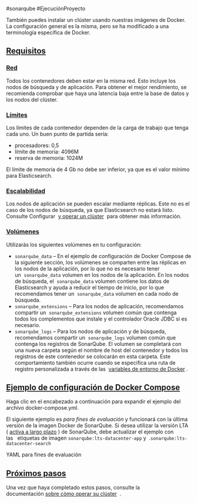 #sonarqube #EjecuciónProyecto 

También puedes instalar un clúster usando nuestras imágenes de Docker. La configuración general es la misma, pero se ha modificado a una terminología específica de Docker.

## [Requisitos](https://docs.sonarsource.com/sonarqube/latest/setup-and-upgrade/install-the-server-as-a-cluster/#requirements "Requisitos")

### [Red](https://docs.sonarsource.com/sonarqube/latest/setup-and-upgrade/install-the-server-as-a-cluster/#network "Red")

Todos los contenedores deben estar en la misma red. Esto incluye los nodos de búsqueda y de aplicación. Para obtener el mejor rendimiento, se recomienda comprobar que haya una latencia baja entre la base de datos y los nodos del clúster.

### [Límites](https://docs.sonarsource.com/sonarqube/latest/setup-and-upgrade/install-the-server-as-a-cluster/#limits "Límites")

Los límites de cada contenedor dependen de la carga de trabajo que tenga cada uno. Un buen punto de partida sería:

- procesadores: 0,5
- límite de memoria: 4096M
- reserva de memoria: 1024M

El límite de memoria de 4 Gb no debe ser inferior, ya que es el valor mínimo para Elasticsearch.

### [Escalabilidad](https://docs.sonarsource.com/sonarqube/latest/setup-and-upgrade/install-the-server-as-a-cluster/#scalability "Escalabilidad")

Los nodos de aplicación se pueden escalar mediante réplicas. Este no es el caso de los nodos de búsqueda, ya que Elasticsearch no estará listo. Consulte Configurar  [y operar un clúster](https://docs.sonarsource.com/sonarqube/9.8/setup-and-upgrade/configure-and-operate-a-cluster/ "Configurar y operar un clúster")  para obtener más información.

### [Volúmenes](https://docs.sonarsource.com/sonarqube/latest/setup-and-upgrade/install-the-server-as-a-cluster/#volumes "Volúmenes")

Utilizarás los siguientes volúmenes en tu configuración:

- `sonarqube_data` – En el ejemplo de configuración de Docker Compose de la siguiente sección, los volúmenes se comparten entre las réplicas en los nodos de la aplicación, por lo que no es necesario tener un  `sonarqube_data` volumen en los nodos de la aplicación. En los nodos de búsqueda, el  `sonarqube_data` volumen contiene los datos de Elasticsearch y ayuda a reducir el tiempo de inicio, por lo que recomendamos tener un  `sonarqube_data` volumen en cada nodo de búsqueda.
- `sonarqube_extensions` – Para los nodos de aplicación, recomendamos compartir un  `sonarqube_extensions` volumen común que contenga todos los complementos que instale y el controlador Oracle JDBC si es necesario.
- `sonarqube_logs` – Para los nodos de aplicación y de búsqueda, recomendamos compartir un  `sonarqube_logs` volumen común que contenga los registros de SonarQube. El volumen se completará con una nueva carpeta según el nombre de host del contenedor y todos los registros de este contenedor se colocarán en esta carpeta. Este comportamiento también ocurre cuando se especifica una ruta de registro personalizada a través de las  [variables de entorno de Docker](https://docs.sonarsource.com/sonarqube/latest/setup-and-upgrade/configure-and-operate-a-server/environment-variables/ "Variables de entorno de Docker") .

## [Ejemplo de configuración de Docker Compose](https://docs.sonarsource.com/sonarqube/latest/setup-and-upgrade/install-the-server-as-a-cluster/#example-docker-compose-configuration "Ejemplo de configuración de Docker Compose")

Haga clic en el encabezado a continuación para expandir el ejemplo del archivo docker-compose.yml.

El siguiente ejemplo es _para fines de evaluación_ y funcionará con la última versión de la imagen Docker de SonarQube. Si desea utilizar la versión LTA ( [activa a largo plazo](https://docs.sonarsource.com/sonarqube/latest/setup-and-upgrade/upgrade-the-server/active-versions/ "Activo a largo plazo") ) de SonarQube, debe actualizar el ejemplo con las   etiquetas de imagen `sonarqube:lts-datacenter-app` y  .`sonarqube:lts-datacenter-search`

YAML para fines de evaluación

## [Próximos pasos](https://docs.sonarsource.com/sonarqube/latest/setup-and-upgrade/install-the-server-as-a-cluster/#next-steps "Próximos pasos")

Una vez que haya completado estos pasos, consulte la  documentación [sobre cómo operar su clúster](https://docs.sonarsource.com/sonarqube/latest/setup-and-upgrade/configure-and-operate-a-cluster/ "Operar su clúster")  .